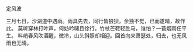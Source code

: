 定风波

三月七日，沙湖道中遇雨。雨具先去，同行皆狼狈，余独不觉，已而遂晴，故作此。
莫听穿林打叶声，何妨吟啸且徐行。竹杖芒鞋轻胜马，谁怕？一蓑烟雨任平生。
料峭春风吹酒醒，微冷，山头斜照却相迎。回首向来萧瑟处，归去，也无风雨也无晴。
